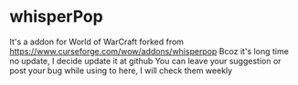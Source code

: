 # whisperPop

It's a addon for World of WarCraft forked from https://www.curseforge.com/wow/addons/whisperpop
Bcoz it's long time no update, I decide update it at github
You can leave your suggestion or post your bug while using to here, I will check them weekly
